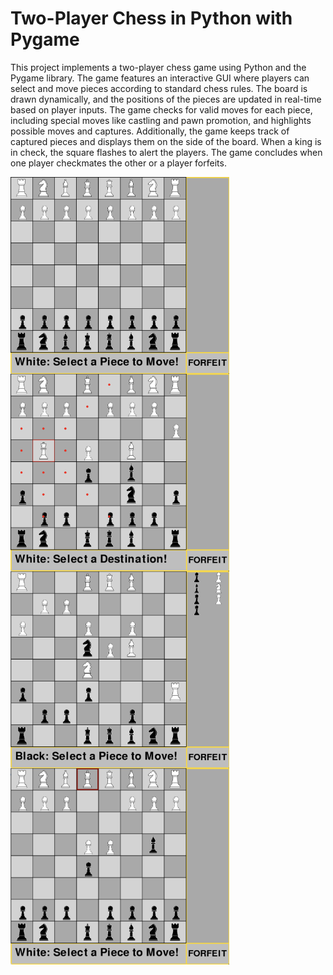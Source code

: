 # Two-Player Chess in Python with Pygame

This project implements a two-player chess game using Python and the Pygame library. The game features an interactive GUI where players can select and move pieces according to standard chess rules. The board is drawn dynamically, and the positions of the pieces are updated in real-time based on player inputs. The game checks for valid moves for each piece, including special moves like castling and pawn promotion, and highlights possible moves and captures. Additionally, the game keeps track of captured pieces and displays them on the side of the board. When a king is in check, the square flashes to alert the players. The game concludes when one player checkmates the other or a player forfeits.

<!-- <img src="images/Screenshot.png" alt="Screenshot of the Chess Game" height="300"/>
<img src="images/Screenshot2.png" alt="Screenshot of the Chess Game" height="300"/> -->

<div style="display: flex; flex-wrap: wrap; gap: 120 px;">
    <img src="images/Screenshot1.png" alt="Screenshot 1" width="350"/>
    <img src="images/Screenshot2.png" alt="Screenshot 2" width="350"/>
    <img src="images/Screenshot3.png" alt="Screenshot 3" width="350"/>
    <img src="images/Screenshot4.png" alt="Screenshot 4" width="350"/>
</div>
